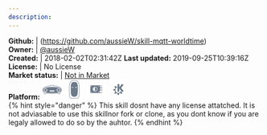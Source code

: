 ```yaml
---
description: 
---
```



**Github:** | (https://github.com/aussieW/skill-mqtt-worldtime)  
**Owner:** | [@aussieW](https://github.com/aussieW)  
**Created:** | 2018-02-02T02:31:42Z  **Last updated:** 2019-09-25T10:39:16Z  
**License:** | No License  
**Market status:** | [Not in Market](https://market.mycroft.ai/skill/)  
**Platform:**   ![](.gitbook/assets/mark-1-icon.png)  ![](.gitbook/assets/mark-2-icon.png)  ![](.gitbook/assets/picroft-icon.png)  ![](.gitbook/assets/kde.png)   
{% hint style="danger" %}
This skill dosnt have any license attatched. It is not adviasable to use this skillnor fork or clone, as you dont know if you are legaly allowed to do so by the auhtor.
{% endhint %}
